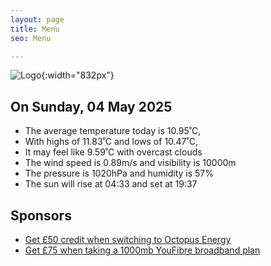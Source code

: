 ```yaml
---
layout: page
title: Menu
seo: Menu

---
```


![Logo](/images/logo.jpg){:width="832px"}

<!-- weather_marker starts -->
## On Sunday, 04 May 2025

- The average temperature today is 10.95˚C,
- With highs of 11.83˚C and lows of 10.47˚C,
- It may feel like 9.59˚C with overcast clouds
- The wind speed is 0.89m/s and visibility is 10000m
- The pressure is 1020hPa and humidity is 57%
- The sun will rise at 04:33 and set at 19:37

<!-- weather_marker ends -->

## Sponsors

- [Get £50 credit when switching to Octopus Energy](https://bit.ly/3oD1nnS)
- [Get £75 when taking a 1000mb YouFibre broadband plan](https://aklam.io/91zWhU?)
